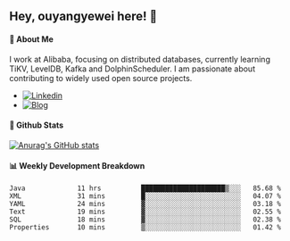 ## Hey, ouyangyewei here! :wave:

#### :rocket: About Me
I work at Alibaba, focusing on distributed databases, currently learning TiKV, LevelDB, Kafka and DolphinScheduler. I am passionate about contributing to widely used open source projects.

- [![Linkedin](https://img.shields.io/badge/LinkedIn-ouyangyewei-blue)](https://www.linkedin.com/in/ouyangyewei/)
- [![Blog](https://img.shields.io/badge/Blog-yeweiouyang-orange)](https://blog.csdn.net/yeweiouyang)

#### :star2: Github Stats
[![Anurag's GitHub stats](https://github-readme-stats.vercel.app/api?username=ouyangyewei&show_icons=true&cache_seconds=3600&theme=tokyonight)](https://github.com/anuraghazra/github-readme-stats)

#### :bar_chart: Weekly Development Breakdown
<!--START_SECTION:waka-->

```text
Java             11 hrs          █████████████████████▒░░░   85.68 %
XML              31 mins         █░░░░░░░░░░░░░░░░░░░░░░░░   04.07 %
YAML             24 mins         ▓░░░░░░░░░░░░░░░░░░░░░░░░   03.18 %
Text             19 mins         ▓░░░░░░░░░░░░░░░░░░░░░░░░   02.55 %
SQL              18 mins         ▓░░░░░░░░░░░░░░░░░░░░░░░░   02.38 %
Properties       10 mins         ▒░░░░░░░░░░░░░░░░░░░░░░░░   01.42 %
```

<!--END_SECTION:waka-->
